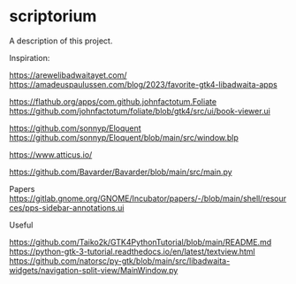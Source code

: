 # scriptorium

A description of this project.

Inspiration:

https://arewelibadwaitayet.com/
https://amadeuspaulussen.com/blog/2023/favorite-gtk4-libadwaita-apps

https://flathub.org/apps/com.github.johnfactotum.Foliate
https://github.com/johnfactotum/foliate/blob/gtk4/src/ui/book-viewer.ui

https://github.com/sonnyp/Eloquent
https://github.com/sonnyp/Eloquent/blob/main/src/window.blp

https://www.atticus.io/

https://github.com/Bavarder/Bavarder/blob/main/src/main.py


Papers
https://gitlab.gnome.org/GNOME/Incubator/papers/-/blob/main/shell/resources/pps-sidebar-annotations.ui




Useful

https://github.com/Taiko2k/GTK4PythonTutorial/blob/main/README.md
https://python-gtk-3-tutorial.readthedocs.io/en/latest/textview.html
https://github.com/natorsc/py-gtk/blob/main/src/libadwaita-widgets/navigation-split-view/MainWindow.py



